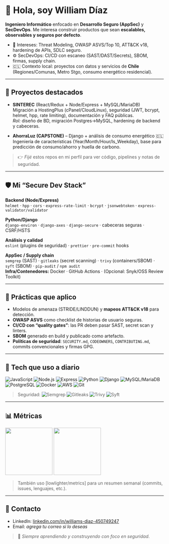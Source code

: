 # 👋 Hola, soy William Díaz

**Ingeniero Informático** enfocado en **Desarrollo Seguro (AppSec)** y **SecDevOps**. Me interesa construir productos que sean **escalables, observables y seguros por defecto**.

- 🔐 Intereses: Threat Modeling, OWASP ASVS/Top 10, ATT&CK v18, hardening de APIs, SDLC seguro.
- ⚙️ SecDevOps: CI/CD con escaneo (SAST/DAST/Secrets), SBOM, firmas, supply chain.
- 🇨🇱 Contexto local: proyectos con datos y servicios de **Chile** (Regiones/Comunas, Metro Stgo, consumo energético residencial).

---

## 🚀 Proyectos destacados

- **SINTEREC** (React/Redux + Node/Express + MySQL/MariaDB)  
  Migración a HostingPlus (cPanel/CloudLinux), seguridad (JWT, bcrypt, helmet, hpp, rate limiting), documentación y FAQ públicas.  
  _Rol:_ diseño de BD, migración Postgres→MySQL, hardening de backend y cabeceras.

- **AhorraLuz (CAPSTONE)** – Django + análisis de consumo energético 🇨🇱  
  Ingeniería de características (Year/Month/Hour/Is_Weekday), base para predicción de consumo/ahorro y huella de carbono.

> 👉 _Fijé_ estos repos en mi perfil para ver código, pipelines y notas de seguridad.

---

## 🛡️ Mi “Secure Dev Stack”

**Backend (Node/Express)**  
`helmet` · `hpp` · `cors` · `express-rate-limit` · `bcrypt` · `jsonwebtoken` · `express-validator/validator`

**Python/Django**  
`django-environ` · `django-axes` · `django-secure` · cabeceras seguras · CSRF/HSTS

**Análisis y calidad**  
`eslint` (plugins de seguridad) · `prettier` · `pre-commit` hooks

**AppSec / Supply chain**  
`semgrep` (SAST) · `gitleaks` (secret scanning) · `trivy` (containers/SBOM) · `syft` (SBOM) · `pip-audit` / `npm audit`  
**Infra/Contenedores:** Docker · GitHub Actions · (Opcional: Snyk/OSS Review Toolkit)

---

## 🧪 Prácticas que aplico

- Modelos de amenaza (STRIDE/LINDDUN) y **mapeos ATT&CK v18** para detección.  
- **OWASP ASVS** como checklist de historias de usuario seguras.  
- **CI/CD con “quality gates”**: las PR deben pasar SAST, secret scan y linters.  
- **SBOM** generado en build y publicado como artefacto.  
- **Políticas de seguridad**: `SECURITY.md`, `CODEOWNERS`, `CONTRIBUTING.md`, commits convencionales y firmas GPG.

---

## 🧰 Tech que uso a diario

![JavaScript](https://img.shields.io/badge/JS-ES2023-informational?logo=javascript)
![Node.js](https://img.shields.io/badge/Node.js-LTS-informational?logo=node.js)
![Express](https://img.shields.io/badge/Express-API-informational)
![Python](https://img.shields.io/badge/Python-3.x-informational?logo=python)
![Django](https://img.shields.io/badge/Django-Web-informational?logo=django)
![MySQL/MariaDB](https://img.shields.io/badge/MySQL%2FMariaDB-SQL-informational?logo=mysql)
![PostgreSQL](https://img.shields.io/badge/PostgreSQL-SQL-informational?logo=postgresql)
![Docker](https://img.shields.io/badge/Docker-Containers-informational?logo=docker)
![AWS](https://img.shields.io/badge/Cloud-AWS%2FAzure-informational)
![Git](https://img.shields.io/badge/Git-Flow-informational?logo=git)

> Seguridad: ![Semgrep](https://img.shields.io/badge/SAST-Semgrep-informational) ![Gitleaks](https://img.shields.io/badge/Secrets-Gitleaks-informational) ![Trivy](https://img.shields.io/badge/Scan-Trivy-informational) ![Syft](https://img.shields.io/badge/SBOM-Syft-informational)

---

## 📊 Métricas

<p>
  <img src="https://github-readme-stats.vercel.app/api?username=TU_USUARIO&show_icons=true&hide_title=true&count_private=true" height="150" />
  <img src="https://github-readme-stats.vercel.app/api/top-langs/?username=TU_USUARIO&layout=compact&langs_count=8" height="150" />
</p>

> También uso [lowlighter/metrics] para un resumen semanal (commits, issues, lenguajes, etc.).

---

## 📝 Contacto

- LinkedIn: [linkedin.com/in/williams-diaz-450749247](https://www.linkedin.com/in/williams-diaz-450749247/)
- Email: *agrega tu correo si lo deseas*

> 🌟 _Siempre aprendiendo y construyendo con foco en seguridad_.
